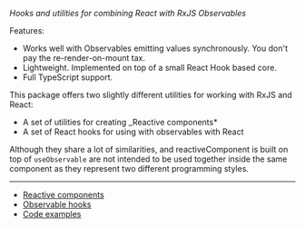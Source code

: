 
_Hooks and utilities for combining React with RxJS Observables_

Features:

- Works well with Observables emitting values synchronously. You don't pay the re-render-on-mount tax.
- Lightweight. Implemented on top of a small React Hook based core.
- Full TypeScript support.

This package offers two slightly different utilities for working with RxJS and React:

- A set of utilities for creating \_Reactive components\*
- A set of React hooks for using with observables with React

Although they share a lot of similarities, and reactiveComponent is built on top of `useObservable` are not intended to be used together inside the same component as they represent two different programming styles.

---

- [Reactive components](#reactive-components)
- [Observable hooks](#use-observable)
- [Code examples](https://github.com/sanity-io/react-rx/tree/master/web/examples)

